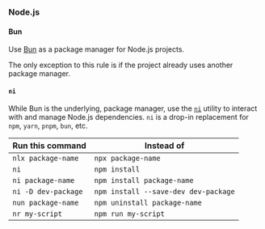 ### Node.js

#### Bun

Use [Bun](https://bun.sh) as a package manager for Node.js projects.

The only exception to this rule is if the project already uses another package manager.

#### `ni`

While Bun is the underlying, package manager, use the [`ni`](https://github.com/antfu-collective/ni) utility to interact
with and manage Node.js dependencies. `ni` is a drop-in replacement for `npm`, `yarn`, `pnpm`, `bun`, etc.

| Run this command    | Instead of                           |
| ------------------- | ------------------------------------ |
| `nlx package-name`  | `npx package-name`                   |
| `ni`                | `npm install`                        |
| `ni package-name`   | `npm install package-name`           |
| `ni -D dev-package` | `npm install --save-dev dev-package` |
| `nun package-name`  | `npm uninstall package-name`         |
| `nr my-script`      | `npm run my-script`                  |
